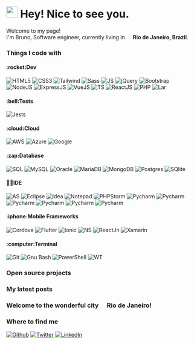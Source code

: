 <h1><img src="https://emojis.slackmojis.com/emojis/images/1531849430/4246/blob-sunglasses.gif?1531849430" width="30"/> Hey! Nice to see you.</h1>

Welcome to my page! </br> I'm Bruno, Software engineer, currently living in <img src="https://user-images.githubusercontent.com/114622658/193428197-6afa5891-87b5-419b-9640-2cc382861685.png" width="14"/><b> Rio de Janeiro, Brazil</b>.

<h3>Things I code with</h3>
<h4>:rocket:Dev</h4>
<p>
<img alt = "HTML5"      src = "https://img.shields.io/badge/HTML5-E34F26?=flat-square&logo=html5&logoColor=white" height="" width=""/>
<img alt = "CSS3"       src = "https://img.shields.io/badge/CSS3-1572B6?=flat-square&logo=css3&logoColor=white" height="" width=""/>
<img alt = "Tailwind"   src = "https://img.shields.io/badge/Tailwind_CSS-38B2AC?=flat-square&logo=tailwind-css&logoColor=white" height="" width=""/>
<img alt = "Sass"       src = "https://img.shields.io/badge/Sass-CC6699?=flat-square&logo=sass&logoColor=white" height="" width=""/>
<img alt = "JS"         src = "https://img.shields.io/badge/JavaScript-F7DF1E?=flat-square&logo=javascript&logoColor=black" height="" width=""/>
<img alt = "jQuery"     src = "https://img.shields.io/badge/jQuery-0769AD?=flat-square&logo=jquery&logoColor=white" height="" width=""/>
<img alt = "Bootstrap"  src = "https://img.shields.io/badge/Bootstrap-563D7C?=flat-square&logo=bootstrap&logoColor=white" height="" width=""/>
<img alt = "NodeJS"     src = "https://img.shields.io/badge/Node.js-43853D?=flat-square&logo=node.js&logoColor=white" height="" width=""/>
<img alt = "ExpressJS"  src = "https://img.shields.io/badge/Express.js-404D59?" height="" width=""/>
<img alt = "VueJS"      src = "https://img.shields.io/badge/Vue.js-35495E?=flat-square&logo=vue.js&logoColor=4FC08D" height="" width=""/>
<img alt = "TS"         src = "https://img.shields.io/badge/TypeScript-007ACC?=flat-square&logo=typescript&logoColor=white" height="" width=""/>
<img alt = "ReactJS"    src = "https://img.shields.io/badge/React-20232A?=flat-square&logo=react&logoColor=61DAFB" height="" width=""/>
<img alt = "PHP"        src = "https://img.shields.io/badge/PHP-777BB4?=flat-square&logo=php&logoColor=white" height="" width=""/>
<img alt = "Lar"        src = "https://img.shields.io/badge/Laravel-FF2D20?=flat-square&logo=laravel&logoColor=white" height="" width=""/>
</p>
<h4>:bell:Tests</h4>
<p>
<img alt = "Jests"      src = "https://img.shields.io/badge/Jest-323330?=flat-square&logo=Jest&logoColor=white" height="" width=""/>
</p>
<h4>:cloud:Cloud</h4>
<p>
<img alt = "AWS"      src = "https://img.shields.io/badge/Amazon_AWS-FF9900?=flat-square&logo=amazonaws&logoColor=white" height="" width=""/>
<img alt = "Azure"    src = "https://img.shields.io/badge/microsoft%20azure-0089D6?=flat-square&logo=microsoft-azure&logoColor=white" height="" width=""/>
<img alt = "Google"   src = "https://img.shields.io/badge/Google_Cloud-4285F4?=flat-square&logo=google-cloud&logoColor=white" height="" width=""/>
</p>
<h4>:zap:Database</h4>
<p>
<img alt = "SQL"      src = "https://img.shields.io/badge/Microsoft%20SQL%20Server-CC2927?=flat-square&logo=microsoft%20sql%20server&logoColor=white" height="" width=""/>
<img alt = "MySQL"    src = "https://img.shields.io/badge/MySQL-005C84?=flat-square&logo=mysql&logoColor=white" height="" width=""/>
<img alt = "Oracle"   src = "https://img.shields.io/badge/Oracle-F80000?=flat-square&logo=oracle&logoColor=black" height="" width=""/>
<img alt = "MariaDB"  src = "https://img.shields.io/badge/MariaDB-003545?=flat-square&logo=mariadb&logoColor=white" height="" width=""/>
<img alt = "MongoDB"  src = "https://img.shields.io/badge/MongoDB-4EA94B?=flat-square&logo=mongodb&logoColor=white" height="" width=""/>
<img alt = "Postgres" src = "https://img.shields.io/badge/PostgreSQL-316192?=flat-square&logo=postgresql&logoColor=white" height="" width=""/>
<img alt = "SQlite"   src = "https://img.shields.io/badge/SQLite-07405E?=flat-square&logo=sqlite&logoColor=white" height="" width=""/>
</p>
<h4>👨‍💻IDE</h4>
<p>
<img alt = "AS"       src = "https://img.shields.io/badge/Android_Studio-3DDC84?=flat-square&logo=android-studio&logoColor=white" height="" width=""/>
<img alt = "Eclipse"  src = "https://img.shields.io/badge/Eclipse-2C2255?=flat-square&logo=eclipse&logoColor=white" height="" width=""/>
<img alt = "Idea"     src = "https://img.shields.io/badge/IntelliJ_IDEA-000000.svg?=flat-square&logo=intellij-idea&logoColor=white" height="" width=""/>
<img alt = "Notepad"  src = "https://img.shields.io/badge/Notepad++-90E59A.svg?=flat-square&logo=notepad%2B%2B&logoColor=black" height="" width=""/>
<img alt = "PHPStorm" src = "http://img.shields.io/badge/-PHPStorm-181717?=flat-square&logo=phpstorm&logoColor=white" height="" width=""/>
<img alt = "Pycharm"  src = "https://img.shields.io/badge/PyCharm-000000.svg?=flat-square&logo=PyCharm&logoColor=white" height="" width=""/>
<img alt = "Pycharm"  src = "https://img.shields.io/badge/replit-667881?=flat-square&logo=replit&logoColor=white" height="" width=""/>
<img alt = "Pycharm"  src = "https://img.shields.io/badge/sublime_text-%23575757.svg?=flat-square&logo=sublime-text&logoColor=important" height="" width=""/>
<img alt = "Pycharm"  src = "https://img.shields.io/badge/Visual_Studio-5C2D91?=flat-square&logo=visual%20studio&logoColor=white" height="" width=""/>
<img alt = "Pycharm"  src = "https://img.shields.io/badge/Visual_Studio_Code-0078D4?=flat-square&logo=visual%20studio%20code&logoColor=white" height="" width=""/>
<img alt = "Pycharm"  src = "https://img.shields.io/badge/WebStorm-000000?=flat-square&logo=WebStorm&logoColor=white" height="" width=""/>
</p>
<h4>:iphone:Mobile Frameworks</h4>
<p>
<img alt = "Cordova"    src = "https://img.shields.io/badge/Cordova-35434F?=flat-square&logo=apache-cordova&logoColor=E8E8E8" height="" width=""/>
<img alt = "Flutter"    src = "https://img.shields.io/badge/Flutter-02569B?=flat-square&logo=flutter&logoColor=white" height="" width=""/>
<img alt = "Ionic"      src = "https://img.shields.io/badge/Ionic-3880FF?=flat-square&logo=ionic&logoColor=white" height="" width=""/>
<img alt = "NS"         src = "https://img.shields.io/badge/NativeScript-3655FF?=flat-square&logo=NativeScript&logoColor=black" height="" width=""/>
<img alt = "ReactJn"    src = "https://img.shields.io/badge/React_Native-20232A?=flat-square&logo=react&logoColor=61DAFB" height="" width=""/>
<img alt = "Xamarin"    src = "https://img.shields.io/badge/Xamarin-3498DB?=flat-square&logo=xamarin&logoColor=white" height="" width=""/>
</p>
<h4>:computer:Terminal</h4>
<p>
<img alt = "Git"        src = "https://img.shields.io/badge/GIT-E44C30?=flat-square&logo=git&logoColor=white" height="" width=""/>
<img alt = "Gnu Bash"   src = "https://img.shields.io/badge/GNU%20Bash-4EAA25?=flat-square&logo=GNU%20Bash&logoColor=white)" height="" width=""/>
<img alt = "PowerShell" src = "https://img.shields.io/badge/powershell-5391FE?=flat-square&logo=powershell&logoColor=white" height="" width=""/>
<img alt = "WT"         src = "https://img.shields.io/badge/windows%20terminal-4D4D4D?=flat-square&logo=windows%20terminal&logoColor=white" height="" width=""/>
</p>

<h3>Open source projects</h3>

<h3>My latest posts</h3>

<h3>Welcome to the wonderful city <img src="https://user-images.githubusercontent.com/114622658/193428197-6afa5891-87b5-419b-9640-2cc382861685.png" width="14"/> Rio de Janeiro!</h3>

<h3>Where to find me</h3>
<p>
<a href="https://github.com/thmsgbrt" target="_blank"><img alt="Github" src="https://img.shields.io/badge/GitHub-%2312100E.svg?&=flat-square&logo=Github&logoColor=white" height="" width=""/></a>
<a href="https://twitter.com/brunosslvr" target="_blank"><img alt="Twitter" src="https://img.shields.io/badge/Twitter-1DA1F2?=flat-square&logo=twitter&logoColor=white"  height="" width=""/></a>
<a href="https://www.linkedin.com/in/brunosslvr" target="_blank"><img alt="LinkedIn" src = "https://img.shields.io/badge/LinkedIn-0077B5?=flat-square&logo=linkedin&logoColor=white" height="" width=""/></a>
</p>
